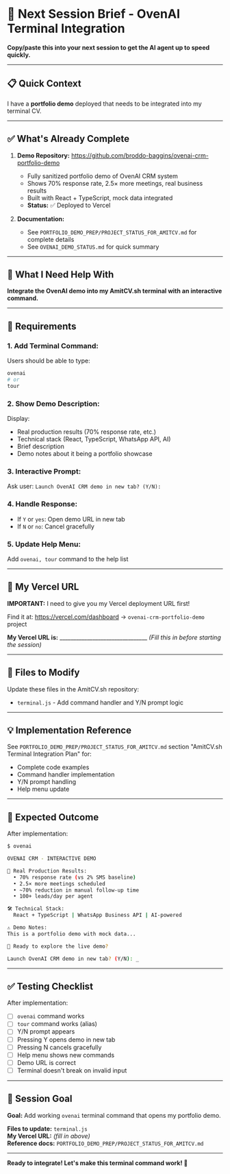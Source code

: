 # 🚀 Next Session Brief - OvenAI Terminal Integration

**Copy/paste this into your next session to get the AI agent up to speed quickly.**

---

## 📋 Quick Context

I have a **portfolio demo** deployed that needs to be integrated into my terminal CV.

---

## ✅ What's Already Complete

1. **Demo Repository:** https://github.com/broddo-baggins/ovenai-crm-portfolio-demo
   - Fully sanitized portfolio demo of OvenAI CRM system
   - Shows 70% response rate, 2.5× more meetings, real business results
   - Built with React + TypeScript, mock data integrated
   - **Status:** ✅ Deployed to Vercel

2. **Documentation:** 
   - See `PORTFOLIO_DEMO_PREP/PROJECT_STATUS_FOR_AMITCV.md` for complete details
   - See `OVENAI_DEMO_STATUS.md` for quick summary

---

## 🎯 What I Need Help With

**Integrate the OvenAI demo into my AmitCV.sh terminal with an interactive command.**

---

## 📝 Requirements

### **1. Add Terminal Command:**
Users should be able to type:
```bash
ovenai
# or
tour
```

### **2. Show Demo Description:**
Display:
- Real production results (70% response rate, etc.)
- Technical stack (React, TypeScript, WhatsApp API, AI)
- Brief description
- Demo notes about it being a portfolio showcase

### **3. Interactive Prompt:**
Ask user: `Launch OvenAI CRM demo in new tab? (Y/N):`

### **4. Handle Response:**
- If `Y` or `yes`: Open demo URL in new tab
- If `N` or `no`: Cancel gracefully

### **5. Update Help Menu:**
Add `ovenai, tour` command to the help list

---

## 🔗 My Vercel URL

**IMPORTANT:** I need to give you my Vercel deployment URL first!

Find it at: https://vercel.com/dashboard → `ovenai-crm-portfolio-demo` project

**My Vercel URL is:** ________________________________
*(Fill this in before starting the session)*

---

## 📂 Files to Modify

Update these files in the AmitCV.sh repository:
- `terminal.js` - Add command handler and Y/N prompt logic

---

## 💡 Implementation Reference

See `PORTFOLIO_DEMO_PREP/PROJECT_STATUS_FOR_AMITCV.md` section "AmitCV.sh Terminal Integration Plan" for:
- Complete code examples
- Command handler implementation
- Y/N prompt handling
- Help menu update

---

## 🎯 Expected Outcome

After implementation:
```bash
$ ovenai

OVENAI CRM - INTERACTIVE DEMO

🎯 Real Production Results:
  • 70% response rate (vs 2% SMS baseline)
  • 2.5× more meetings scheduled
  • ~70% reduction in manual follow-up time
  • 100+ leads/day per agent

🛠 Technical Stack:
  React + TypeScript | WhatsApp Business API | AI-powered

⚠️ Demo Notes:
This is a portfolio demo with mock data...

🚀 Ready to explore the live demo?

Launch OvenAI CRM demo in new tab? (Y/N): _
```

---

## ✅ Testing Checklist

After implementation:
- [ ] `ovenai` command works
- [ ] `tour` command works (alias)
- [ ] Y/N prompt appears
- [ ] Pressing Y opens demo in new tab
- [ ] Pressing N cancels gracefully
- [ ] Help menu shows new commands
- [ ] Demo URL is correct
- [ ] Terminal doesn't break on invalid input

---

## 📝 Session Goal

**Goal:** Add working `ovenai` terminal command that opens my portfolio demo.

**Files to update:** `terminal.js`  
**My Vercel URL:** _(fill in above)_  
**Reference docs:** `PORTFOLIO_DEMO_PREP/PROJECT_STATUS_FOR_AMITCV.md`

---

**Ready to integrate! Let's make this terminal command work! 🚀**

